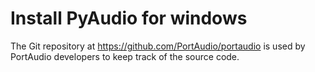 # Install PyAudio for windows

The Git repository at https://github.com/PortAudio/portaudio is used by PortAudio developers to keep track of the source code.


